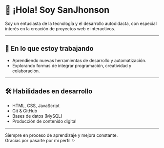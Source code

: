 # 👋 ¡Hola! Soy SanJhonson

Soy un entusiasta de la tecnología y el desarrollo autodidacta, con especial interés en la creación de proyectos web e interactivos.

---

## 🚀 En lo que estoy trabajando

- Aprendiendo nuevas herramientas de desarrollo y automatización.
- Explorando formas de integrar programación, creatividad y colaboración.

---

## 🛠️ Habilidades en desarrollo

- HTML, CSS, JavaScript  
- Git & GitHub  
- Bases de datos (MySQL)  
- Producción de contenido digital

---

Siempre en proceso de aprendizaje y mejora constante.  
Gracias por pasarte por mi perfil ✨
